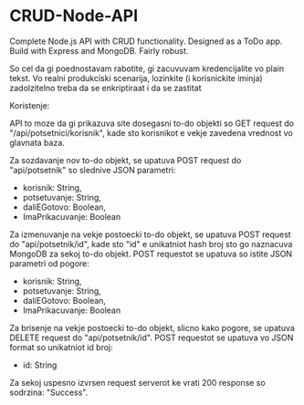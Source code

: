 # CRUD-Node-API
Complete Node.js API with CRUD functionality. Designed as a ToDo app. Build with Express and MongoDB. Fairly robust.

So cel da gi poednostavam rabotite, gi zacuvuvam kredencijalite vo plain tekst. Vo realni produkciski scenarija, lozinkite (i korisnickite iminja) zadolzitelno treba da se enkriptiraat i da se zastitat

Koristenje:

API to moze da gi prikazuva site dosegasni to-do objekti so GET request do "/api/potsetnici/korisnik", kade sto korisnikot e vekje zavedena vrednost vo glavnata baza.

Za sozdavanje nov to-do objekt, se upatuva POST request do "api/potsetnik" so slednive JSON parametri:
- korisnik: String,
- potsetuvanje: String,
- daliEGotovo: Boolean,
- ImaPrikacuvanje: Boolean

Za izmenuvanje na vekje postoecki to-do objekt, se upatuva POST request do "api/potsetnik/id", kade sto "id" e unikatniot hash broj sto go naznacuva MongoDB za sekoj to-do objekt. POST requestot se upatuva so istite JSON parametri od pogore:
- korisnik: String,
- potsetuvanje: String,
- daliEGotovo: Boolean,
- ImaPrikacuvanje: Boolean

Za brisenje na vekje postoecki to-do objekt, slicno kako pogore, se upatuva DELETE request do "api/potsetnik/id". POST requestot se upatuva vo JSON format so unikatniot id broj:
- id: String

Za sekoj uspesno izvrsen request serverot ke vrati 200 response so sodrzina: "Success".
